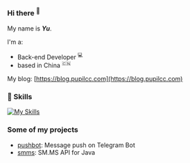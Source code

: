 ### Hi there <sup>👋</sup>  

My name is **_Yu_**.  

I'm a:

- Back-end Developer <sup>💻</sup>   
- based in China <sup>🇨🇳</sup>

My blog: [https://blog.pupilcc.com](https://blog.pupilcc.com)

### 🧰 Skills

[![My Skills](https://skillicons.dev/icons?i=java,go,ts,js,react,remix,vite,docker&perline=10)](https://skillicons.dev)

### Some of my projects

- [pushbot](https://github.com/pupilcc/pushbot): Message push on Telegram Bot
- [smms](https://github.com/pupilcc/smms): SM.MS API for Java
